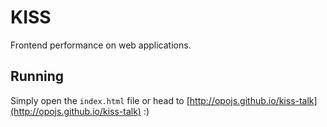 # KISS

Frontend performance on web applications.

## Running

Simply open the `index.html` file or head to [http://opojs.github.io/kiss-talk](http://opojs.github.io/kiss-talk) :)
